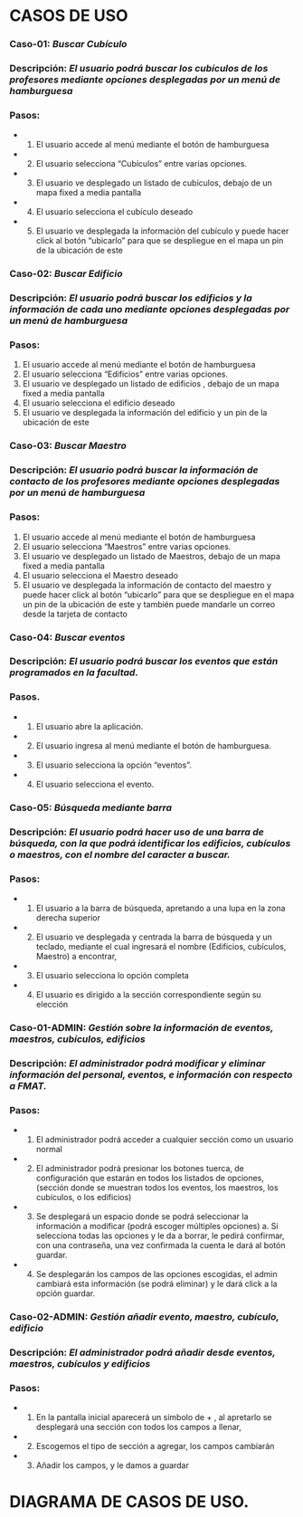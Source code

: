 # CASOS DE USO


### Caso-01: *Buscar Cubículo*
### Descripción: *El usuario podrá buscar los cubículos de los profesores mediante opciones desplegadas por un menú de hamburguesa* 

### Pasos: 
   * 1. El usuario accede al menú mediante el botón de hamburguesa
   * 2. El usuario selecciona “Cubículos” entre varias opciones.
   * 3. El usuario ve desplegado un listado de cubículos, debajo de un mapa fixed a media pantalla
   * 4. El usuario selecciona el cubículo deseado
   * 5. El usuario ve desplegada la información del cubículo y puede hacer click al botón “ubicarlo” para    que se despliegue en el mapa un pin de la ubicación de este


### Caso-02: *Buscar Edificio*
### Descripción: *El usuario podrá buscar los edificios y la información de cada uno mediante opciones desplegadas por un menú de hamburguesa*

### Pasos: 
   1. El usuario accede al menú mediante el botón de hamburguesa
   2. El usuario selecciona “Edificios” entre varias opciones.
   3. El usuario ve desplegado un listado de edificios , debajo de un mapa fixed a media pantalla
   4. El usuario selecciona el edificio deseado
   5. El usuario ve desplegada la información del edificio y un pin de la ubicación de este


### Caso-03: *Buscar Maestro* 
### Descripción: *El usuario podrá buscar la información de contacto de los profesores mediante opciones desplegadas por un menú de hamburguesa*

### Pasos: 
   1.  El usuario accede al menú mediante el botón de hamburguesa
   2.  El usuario selecciona “Maestros” entre varias opciones.
   3.  El usuario ve desplegado un listado de Maestros, debajo de un mapa fixed a media pantalla
   4.  El usuario selecciona el Maestro deseado
   5.  El usuario ve desplegada la información de contacto del maestro y puede hacer click al botón “ubicarlo” para que se despliegue en el mapa un pin de la ubicación de este         y también puede mandarle un correo desde la tarjeta de contacto


### Caso-04: *Buscar eventos*
### Descripción: *El usuario podrá buscar los eventos que están programados en la   facultad.*

### Pasos.
   * 1.  El usuario abre la aplicación.
   * 2.  El usuario ingresa al menú mediante el botón de hamburguesa.
   * 3.  El usuario selecciona la opción “eventos”.
   * 4.  El usuario selecciona el evento.


### Caso-05: *Búsqueda mediante barra*
### Descripción: *El usuario podrá hacer uso de una barra de búsqueda, con la que podrá identificar los edificios, cubículos o maestros, con el nombre del caracter a buscar.*

### Pasos:
   * 1.  El usuario a la barra de búsqueda, apretando a una lupa en la zona derecha superior
   * 2.  El usuario ve desplegada y centrada la barra de búsqueda y un teclado, mediante el cual ingresará el nombre (Edificios, cubículos, Maestro) a encontrar,
   * 3.  El usuario selecciona lo opción completa
   * 4.  El usuario es dirigido a la sección correspondiente según su elección

### Caso-01-ADMIN: *Gestión sobre la información de eventos, maestros, cubículos, edificios*
### Descripción: *El administrador podrá modificar y eliminar información del personal, eventos, e información con respecto a FMAT.*

### Pasos:
   * 1.  El administrador podrá acceder a cualquier sección como un usuario normal
   * 2.  El administrador podrá presionar los botones tuerca, de configuración que estarán en todos los listados de opciones, (sección donde se muestran todos los eventos, los maestros, los cubículos, o los edificios)
   * 3.  Se desplegará un espacio donde se podrá seleccionar la información a modificar (podrá escoger múltiples opciones)
        a.  Si selecciona todas las opciones y le da a borrar, le pedirá confirmar, con una contraseña, una vez confirmada la cuenta le dará al botón guardar.
   * 4.  Se desplegarán los campos de las opciones escogidas, el admin cambiará esta información (se podrá eliminar) y le dará click a la opción guardar.


### Caso-02-ADMIN: *Gestión añadir evento, maestro, cubículo, edificio*
### Descripción: *El administrador podrá añadir desde eventos, maestros, cubículos y edificios*

### Pasos:
   * 1.  En la pantalla inicial aparecerá un símbolo de + , al apretarlo se desplegará una sección con todos los campos a llenar,
   * 2.  Escogemos el tipo de sección a agregar, los campos cambiarán
   * 3.  Añadir los campos, y le damos a guardar



# DIAGRAMA DE CASOS DE USO.


